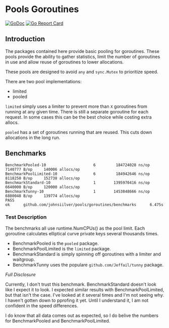 # Pools Goroutines

[![GoDoc](https://godoc.org/github.com/johnsiilver/pools/goroutines?status.svg)](https://pkg.go.dev/github.com/johnsiilver/pools/goroutines)
[![Go Report Card](https://goreportcard.com/badge/github.com/johnsiilver/pools)](https://goreportcard.com/report/github.com/johnsiilver/pools)

## Introduction

The packages contained here provide basic pooling for goroutines. These pools provide the ability to gather statistics, limit the number of goroutines in use and allow reuse of goroutines to lower allocations.

These pools are designed to avoid `any` and `sync.Mutex` to prioritize speed. 

There are two pool implementations:
* limited
* pooled

`limited` simply uses a limiter to prevent more than `X` goroutines from running at any given time. There is still a separate goroutine for each request. In some cases this can be the best choice while costing extra allocs.

`pooled` has a set of goroutines running that are reused. This cuts down allocations in the long run.

## Benchmarks

```
BenchmarkPooled-10                     6         184724028 ns/op         7140777 B/op     140006 allocs/op
BenchmarkPoolLimited-10                6         184942646 ns/op         8118250 B/op     152738 allocs/op
BenchmarkStandard-10                   1        1395970416 ns/op         6640000 B/op     120000 allocs/op
BenchmarkTunny-10                      1        1453848666 ns/op         6880048 B/op     139774 allocs/op
PASS
ok      github.com/johnsiilver/pools/goroutines/benchmarks      6.475s
```

### Test Description

The benchmarks all use runtime.NumCPUs() as the pool limit. Each goroutine calculates elliptical curve private keys several thousands times.

* BenchmarkPooled is the `pooled` package.
* BenchmarkPoolLimited is the `limited` package.
* BenchmarkStandard is simply spinning off goroutines with a limiter and waitgroup.
* BenchmarkTunny uses the populare `github.com/Jeffail/tunny` package.

*Full Disclosure*

Currently, I don't trust this benchmark. BenchmarkStandard doesn't look like I expect it to look.  I expected similar results with BenchmarkPoolLimited, but that isn't the case.  I've looked at it several times and I'm not seeing why.  I haven't gotten down to pprofing it yet. Until I understand it, I am not confident in the speed differences.  

I do know that all data comes out as expected, so I do belive the numbers for BenchmarkPooled and BenchmarkPoolLimited.
